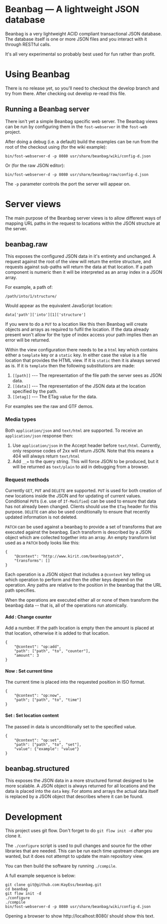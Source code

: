 # Beanbag — A lightweight JSON database #

Beanbag is a very lightweight ACID compliant transactional JSON database. The database itself is one or more JSON files and you interact with it through RESTful calls.

It's all very experimental so probably best used for fun rather than profit.


# Using Beanbag #

There is no release yet, so you'll need to checkout the develop branch and try from there. After checking out develop re-read this file.

## Running a Beanbag server ##

There isn't yet a simple Beanbag specific web server. The Beanbag views can be run by configuring them in the `fost-webserver` in the `fost-web` project.

After doing a debug (i.e. a default) build the examples can be run from the root of the checkout using (for the wiki example):

    bin/fost-webserver-d -p 8080 usr/share/beanbag/wiki/config-d.json

Or (for the raw JSON editor):

    bin/fost-webserver-d -p 8080 usr/share/beanbag/raw/config-d.json

The `-p` parameter controls the port the server will appear on.


# Server views #

The main purpose of the Beanbag server views is to allow different ways of mapping URL paths in the request to locations within the JSON structure at the server.

## beanbag.raw ##

This exposes the configured JSON data in it's entirety and unchanged. A request against the root of the view will return the entire structure, and requests against sub-paths will return the data at that location. If a path component is numeric then it will be interpreted as an array index in a JSON array.

For example, a path of:

    /path/into/1/structure/

Would appear as the equivalent JavaScript location:

    data['path']['into'][1]['structure']

If you were to do a `PUT` to a location like this then Beanbag will create objects and arrays as required to fulfil the location. If the data already present won't allow for the type of index access your path implies then an error will be returned.

Within the view configuration there needs to be a `html` key which contains either a `template` key or a `static` key. In either case the value is a file location that provides the HTML view. If it is `static` then it is always served as is. If it is `template` then the following substitutions are made:

1. `[[path]]` --- The representation of the file path the server sees as JSON data.
2. `[[data]]` --- The representation of the JSON data at the location specified by the path.
3. `[[etag]]` --- The ETag value for the data.

For examples see the raw and GTF demos.

### Media types ###

Both `application/json` and `text/html` are supported. To receive an `application/json` response then:

1. Use `application/json` in the Accept header before `text/html`. Currently, only response codes of 2xx will return JSON. Note that this means a 404 will always return `text/html`
2.  Add `__=` to the query string. This will force JSON to be produced, but it will be returned as `text/plain` to aid in debugging from a browser.

### Request methods ###

Currently `GET`, `PUT` and `DELETE` are supported. `PUT` is used for both creation of new locations inside the JSON and for updating of current values. Conditional `PUT`s (i.e. use of `If-Modified`) can be used to ensure that data has not already been changed. Clients should use the `ETag` header for this purpose. `DELETE` can also be used conditionally to ensure that recently updated information is not deleted.

`PATCH` can be used against a beanbag to provide a set of transforms that are executed against the beanbag. Each transform is described by a JSON object which are collected together into an array. An empty transform list used as a `PATCH` body looks like this:

    {
        "@context": "http://www.kirit.com/beanbag/patch",
        "transforms": []
    }

Each operation is a JSON object that includes a `@context` key telling us which operation to perform and then the other keys depend on the operation. Any paths are relative to the position in the beanbag that the URL path specifies.

When the operations are executed either all or none of them transform the beanbag data -- that is, all of the operations run atomically.


#### Add : Change counter ####

Add a number. If the path location is empty then the amount is placed at that location, otherwise it is added to that location.

    {
        "@context": "op:add",
        "path": ["path", "to", "counter"],
        "amount": 3
    }

#### Now : Set current time ####

The current time is placed into the requested position in ISO format.

    {
        "@context": "op:now",
        "path"; ["path", "to", "time"]
    }

#### Set : Set location content ####

The passed in data is unconditionally set to the specified value.

    {
        "@context": "op:set",
        "path": ["path", "to", "set"],
        "value": {"example": "value"}
    }


## beanbag.structured ##

This exposes the JSON data in a more structured format designed to be more scalable. A JSON object is always returned for all locations and the data is placed into the `data` key. For atoms and arrays the actual data itself is replaced by a JSON object that describes where it can be found.


# Development #

This project uses git flow. Don't forget to do `git flow init -d` after you clone it.

The `./configure` script is used to pull changes and source for the other libraries that are needed. This can be run each time upstream changes are wanted, but it does not attempt to update the main repository view.

You can then build the software by running `./compile`.

A full example sequence is below:

    git clone git@github.com:KayEss/beanbag.git
    cd beanbag
    git flow init -d
    ./configure
    ./compile
    bin/fost-webserver-d -p 8080 usr/share/beanbag/wiki/config-d.json

Opening a browser to show http://localhost:8080/ should show this text.


